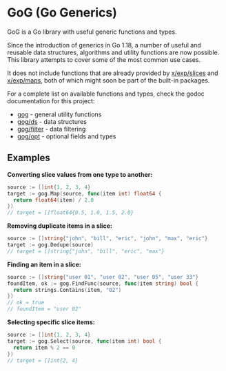 # GoG (Go Generics)

GoG is a Go library with useful generic functions and types.

Since the introduction of generics in Go 1.18, a number of useful and reusable
data structures, algorithms and utility functions are now possible. This library
attempts to cover some of the most common use cases.

It does not include functions that are already provided by
[x/exp/slices](https://pkg.go.dev/golang.org/x/exp/slices) and
[x/exp/maps](https://pkg.go.dev/golang.org/x/exp/maps), both of which might
soon be part of the built-in packages.

For a complete list on available functions and types, check the
godoc documentation for this project:

- [gog](https://pkg.go.dev/github.com/mokiat/gog) - general utility functions
- [gog/ds](https://pkg.go.dev/github.com/mokiat/gog/ds) - data structures
- [gog/filter](https://pkg.go.dev/github.com/mokiat/gog) - data filtering
- [gog/opt](https://pkg.go.dev/github.com/mokiat/gog) - optional fields and types


## Examples

**Converting slice values from one type to another:**

```go
source := []int{1, 2, 3, 4}
target := gog.Map(source, func(item int) float64 {
  return float64(item) / 2.0
})
// target = []float64{0.5, 1.0, 1.5, 2.0}
```

**Removing duplicate items in a slice:**

```go
source := []string{"john", "bill", "eric", "john", "max", "eric"}
target := gog.Dedupe(source)
// target = []string{"john", "bill", "eric", "max"}
```

**Finding an item in a slice:**

```go
source := []string{"user 01", "user 02", "user 05", "user 33"}
foundItem, ok := gog.FindFunc(source, func(item string) bool {
  return strings.Contains(item, "02")
})
// ok = true
// foundItem = "user 02"
```

**Selecting specific slice items:**

```go
source := []int{1, 2, 3, 4}
target := gog.Select(source, func(item int) bool {
  return item % 2 == 0
})
// target = []int{2, 4}
```
